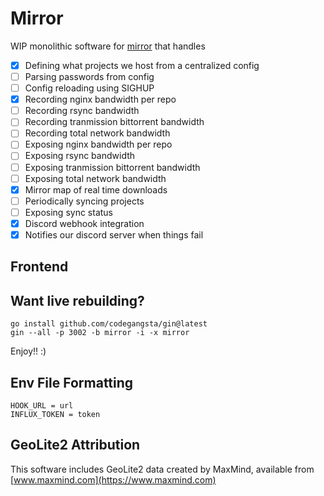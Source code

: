 # Mirror

WIP monolithic software for [mirror](https://mirror.clarkson.edu) that handles
- [x] Defining what projects we host from a centralized config
- [ ] Parsing passwords from config
- [ ] Config reloading using SIGHUP
- [x] Recording nginx bandwidth per repo
- [ ] Recording rsync bandwidth
- [ ] Recording tranmission bittorrent bandwidth
- [ ] Recording total network bandwidth
- [ ] Exposing nginx bandwidth per repo
- [ ] Exposing rsync bandwidth
- [ ] Exposing tranmission bittorrent bandwidth
- [ ] Exposing total network bandwidth
- [x] Mirror map of real time downloads
- [ ] Periodically syncing projects
- [ ] Exposing sync status
- [x] Discord webhook integration
- [x] Notifies our discord server when things fail

## Frontend


## Want live rebuilding?

```
go install github.com/codegangsta/gin@latest
gin --all -p 3002 -b mirror -i -x mirror
```

Enjoy!! :) 

## Env File Formatting
```
HOOK_URL = url
INFLUX_TOKEN = token
```

## GeoLite2 Attribution

This software includes GeoLite2 data created by MaxMind, available from [www.maxmind.com](https://www.maxmind.com)